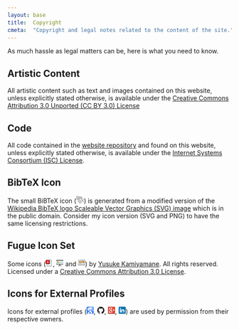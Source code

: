 ```yaml
---
layout: base
title:  Copyright
cmeta:  "Copyright and legal notes related to the content of the site."
---
```


As much hassle as legal matters can be, here is what you need to know.

## Artistic Content  ##

All artistic content such as text and images contained on this website, unless
explicitly stated otherwise, is available under the
[Creative Commons Attribution 3.0 Unported (CC BY 3.0) License][ccby3.0]

## Code ##

All code contained in the [website repository][website_repo] and found on this
website, unless explicitly stated otherwise, is available under the [Internet
Systems Consortium (ISC) License][iscl].

## BibTeX Icon ##

The small BiBTeX icon (![BibTeX_Icon][bibtex_icon]) is generated from a
modified version of the [Wikipedia BibTeX logo Scaleable Vector Graphics (SVG)
image][bibtex_wikipe] which is in the public domain. Consider my icon version
(SVG and PNG) to have the same licensing restrictions.

## Fugue Icon Set ##

Some icons (![PDF Icon][pdf_icon], ![Slides Icon][slides_icon]
and ![Poster Icon][poster_icon]) by [Yusuke Kamiyamane][fugue].
All rights reserved. Licensed under a
[Creative Commons Attribution 3.0 License][ccby3.0].

## Icons for External Profiles ##

Icons for external profiles (![Google Scholar Icon][scholar_icon],
![GitHub Icon][github_icon], ![Google+ Icon][plus_icon],
![LinkedIn Icon][linkedin_icon]) are used by permission from their respective
owners.

<!-- Links -->
[ccby3.0]: https://creativecommons.org/licenses/by/3.0/
[website_repo]: https://github.com/ninjin/ninjin.github.com
[iscl]: http://www.opensource.org/licenses/ISC
[bibtex_icon]: img/bibtex_icon_small.png
[bibtex_wikipe]: http://commons.wikimedia.org/wiki/File:BibTeX_logo.svg
[pdf_icon]: img/fugue/document-pdf-text.png
[slides_icon]: img/fugue/projection-screen-presentation.png
[poster_icon]: img/fugue/application-blog.png
[fugue]: http://p.yusukekamiyamane.com/
[scholar_icon]: img/elsewhere/scholar.png
[github_icon]: img/elsewhere/github.png
[plus_icon]: img/elsewhere/plus.png
[linkedin_icon]: img/elsewhere/linkedin.png
